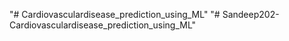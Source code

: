 "# Cardiovasculardisease_prediction_using_ML" 
"# Sandeep202-Cardiovasculardisease_prediction_using_ML" 
